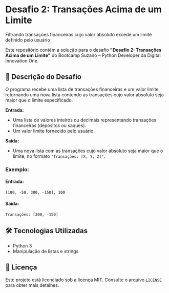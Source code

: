 # Desafio 2: Transações Acima de um Limite  
Filtrando transações financeiras cujo valor absoluto excede um limite definido pelo usuário

Este repositório contém a solução para o desafio **"Desafio 2: Transações Acima de um Limite"** do Bootcamp Suzano – Python Developer da Digital Innovation One.

## 📖 Descrição do Desafio  
O programa recebe uma lista de transações financeiras e um valor limite, retornando uma nova lista contendo as transações cujo valor absoluto seja maior que o limite especificado.

**Entrada:**  
- Uma lista de valores inteiros ou decimais representando transações financeiras (depósitos ou saques).  
- Um valor limite fornecido pelo usuário.  

**Saída:**  
- Uma nova lista com as transações cujo valor absoluto seja maior que o limite, no formato `"Transações: [X, Y, Z]"`.

### Exemplo:  
#### Entrada:  
```
[100, -50, 300, -150], 100
```

#### Saída:  
```
Transações: [300, -150]
```

## 🛠 Tecnologias Utilizadas  
- Python 3  
- Manipulação de listas e strings  

## 📄 Licença  
Este projeto está licenciado sob a licença MIT. Consulte o arquivo `LICENSE` para obter mais detalhes.
